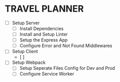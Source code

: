 # TRAVEL PLANNER

- [ ] Setup Server
  - [ ] Install Dependencies
  - [ ] Install and Setup Linter
  - [ ] Setup the Express App
  - [ ] Configure Error and Not Found Middlewares
- [ ] Setup Client
  - [ ]
- [ ] Setup Webpack
  - [ ] Setup Seperate Files Config for Dev and Prod
  - [ ] Configure Service Worker
